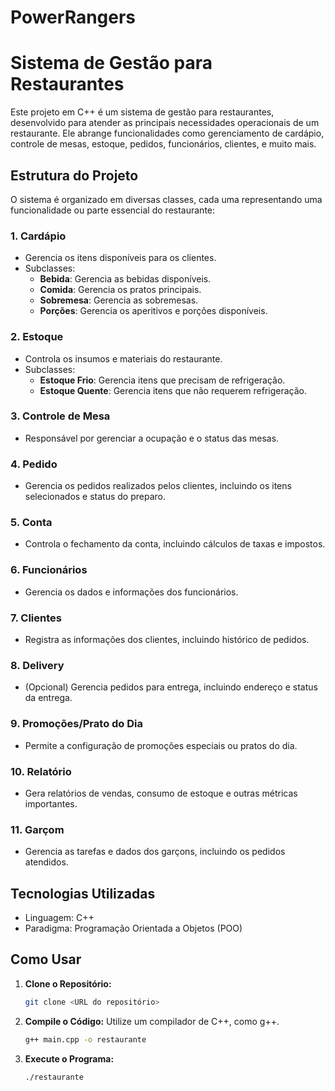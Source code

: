 # PowerRangers
# Sistema de Gestão para Restaurantes

Este projeto em C++ é um sistema de gestão para restaurantes, desenvolvido para atender as principais necessidades operacionais de um restaurante. Ele abrange funcionalidades como gerenciamento de cardápio, controle de mesas, estoque, pedidos, funcionários, clientes, e muito mais.

## Estrutura do Projeto

O sistema é organizado em diversas classes, cada uma representando uma funcionalidade ou parte essencial do restaurante:

### 1. **Cardápio**
- Gerencia os itens disponíveis para os clientes.
- Subclasses:
  - **Bebida**: Gerencia as bebidas disponíveis.
  - **Comida**: Gerencia os pratos principais.
  - **Sobremesa**: Gerencia as sobremesas.
  - **Porções**: Gerencia os aperitivos e porções disponíveis.

### 2. **Estoque**
- Controla os insumos e materiais do restaurante.
- Subclasses:
  - **Estoque Frio**: Gerencia itens que precisam de refrigeração.
  - **Estoque Quente**: Gerencia itens que não requerem refrigeração.

### 3. **Controle de Mesa**
- Responsável por gerenciar a ocupação e o status das mesas.

### 4. **Pedido**
- Gerencia os pedidos realizados pelos clientes, incluindo os itens selecionados e status do preparo.

### 5. **Conta**
- Controla o fechamento da conta, incluindo cálculos de taxas e impostos.

### 6. **Funcionários**
- Gerencia os dados e informações dos funcionários.

### 7. **Clientes**
- Registra as informações dos clientes, incluindo histórico de pedidos.

### 8. **Delivery**
- (Opcional) Gerencia pedidos para entrega, incluindo endereço e status da entrega.

### 9. **Promoções/Prato do Dia**
- Permite a configuração de promoções especiais ou pratos do dia.

### 10. **Relatório**
- Gera relatórios de vendas, consumo de estoque e outras métricas importantes.

### 11. **Garçom**
- Gerencia as tarefas e dados dos garçons, incluindo os pedidos atendidos.

## Tecnologias Utilizadas
- Linguagem: C++
- Paradigma: Programação Orientada a Objetos (POO)

## Como Usar
1. **Clone o Repositório:**
   ```bash
   git clone <URL do repositório>
   ```
2. **Compile o Código:**
   Utilize um compilador de C++, como g++.
   ```bash
   g++ main.cpp -o restaurante
   ```
3. **Execute o Programa:**
   ```bash
   ./restaurante
   ```



